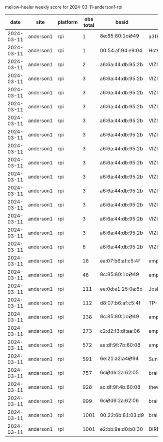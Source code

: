 mellow-heeler weekly score for 2024-03-11-anderson1-rpi

|date|site|platform|obs total|bssid|ssid|lat|lng|
|--|--|--|--|--|--|--|--|
|2024-03-11|anderson1|rpi|1|8e:85:80:1c:cd:49|a3f8fa6f|40.41746|-122.24048|
|2024-03-11|anderson1|rpi|1|00:54:af:94:e9:04|HotspotE904|40.41746|-122.24048|
|2024-03-11|anderson1|rpi|2|a6:6a:44:db:95:2b|VIZIOCastAudio4914|40.41746|-122.24048|
|2024-03-11|anderson1|rpi|3|a6:6a:44:db:95:2b|VIZIOCastAudio4672|40.41746|-122.24048|
|2024-03-11|anderson1|rpi|3|a6:6a:44:db:95:2b|VIZIOCastAudio2565|40.41746|-122.24048|
|2024-03-11|anderson1|rpi|3|a6:6a:44:db:95:2b|VIZIOCastAudio8861|40.41746|-122.24048|
|2024-03-11|anderson1|rpi|3|a6:6a:44:db:95:2b|VIZIOCastAudio1077|40.41746|-122.24048|
|2024-03-11|anderson1|rpi|3|a6:6a:44:db:95:2b|VIZIOCastAudio9517|40.41746|-122.24048|
|2024-03-11|anderson1|rpi|3|a6:6a:44:db:95:2b|VIZIOCastAudio8723|40.41746|-122.24048|
|2024-03-11|anderson1|rpi|3|a6:6a:44:db:95:2b|VIZIOCastAudio3651|40.41746|-122.24048|
|2024-03-11|anderson1|rpi|3|a6:6a:44:db:95:2b|VIZIOCastAudio7891|40.41746|-122.24048|
|2024-03-11|anderson1|rpi|3|a6:6a:44:db:95:2b|VIZIOCastAudio7578|40.41746|-122.24048|
|2024-03-11|anderson1|rpi|3|a6:6a:44:db:95:2b|VIZIOCastAudio8609|40.41746|-122.24048|
|2024-03-11|anderson1|rpi|3|a6:6a:44:db:95:2b|VIZIOCastAudio7616|40.41746|-122.24048|
|2024-03-11|anderson1|rpi|3|a6:6a:44:db:95:2b|VIZIOCastAudio6779|40.41746|-122.24048|
|2024-03-11|anderson1|rpi|6|a6:6a:44:db:95:2b|VIZIOCastAudio3981|40.41746|-122.24048|
|2024-03-11|anderson1|rpi|16|ea:07:b6:af:c5:4f|empty_ssid|40.41746|-122.24048|
|2024-03-11|anderson1|rpi|48|8c:85:80:1c:cd:49|empty_ssid|40.41746|-122.24048|
|2024-03-11|anderson1|rpi|111|ee:0d:e1:25:0a:6d|JoshLily|40.41746|-122.24048|
|2024-03-11|anderson1|rpi|112|d8:07:b6:af:c5:4f|TP-Link_C54F|40.41746|-122.24048|
|2024-03-11|anderson1|rpi|238|8c:85:80:1c:cd:49|empty_ssid|40.41746|-122.24048|
|2024-03-11|anderson1|rpi|273|c2:d2:f3:df:aa:06|empty_ssid|40.41746|-122.24048|
|2024-03-11|anderson1|rpi|572|ae:df:9f:7b:60:08|empty_ssid|40.41746|-122.24048|
|2024-03-11|anderson1|rpi|591|6e:21:a2:a4:cd:94|SunPower21450|40.41746|-122.24048|
|2024-03-11|anderson1|rpi|757|6c:cd:d6:2a:62:05|braingang2_5GEXT|40.41746|-122.24048|
|2024-03-11|anderson1|rpi|928|ac:df:9f:4b:60:08|theweef|40.41746|-122.24048|
|2024-03-11|anderson1|rpi|999|6c:cd:d6:2a:62:06|braingang2_2GEXT|40.41746|-122.24048|
|2024-03-11|anderson1|rpi|1001|00:22:6b:81:03:d9|braingang2|40.41746|-122.24048|
|2024-03-11|anderson1|rpi|1001|e2:bb:9e:d0:b0:30|DIRECT-9ED03030|40.41746|-122.24048|
